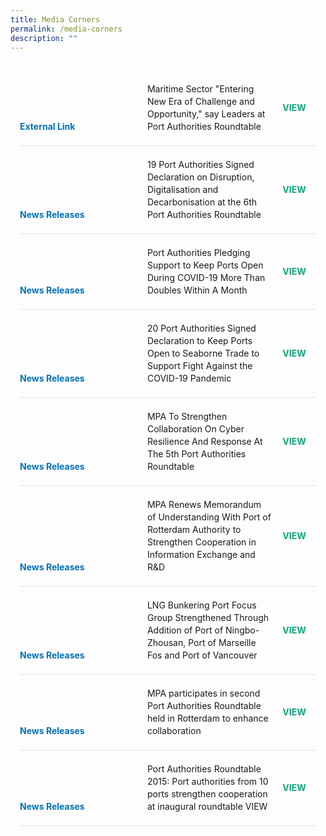 ```yaml
---
title: Media Corners
permalink: /media-corners
description: ""
---
```

<style>
	body {font-size:14px;line-height:1.42857143;}
	h1, h2, h3, h4, h5, h6 {line-height:1.1;}
	.content p, .content li {margin:0 0 15px;font-size:inherit;line-height:inherit;}
	.mobile {display:block!important;}
	.desktop {display:none!important;}
	.navbar-end, .is-search-bar {display:none;}
	#main-content .bp-section {padding:0;}
	#main-content .bp-section-pagetitle {display:none;}
	#main-content .bp-container {width:100%;max-width:100%;min-height:250px;padding:0!important;}
	#main-content .bp-container .row {margin:0;}
	#main-content .bp-container .col {padding:0;}
	#main-content .col.is-8 {width:100%;margin:0;}
	#main-content .col.is-1 {display:none;}
	@media(min-width:1280px) {
		.mobile {display:none!important;}
		.desktop {display:block!important;}
	}
	
	.par-main {padding:35px 15px;margin:0 auto;}
	.par-main .par-list-none {list-style:none;margin:0;}
	@media(min-width:992px) {
		.par-main {max-width:970px;}
	}
	@media(min-width:1024px) {
		.par-main {padding:35px 0;}
	}
	@media(min-width:1440px) {
		.par-main {max-width:1280px;}
	}
	
	.media-lists>.entry {display:table;width:100%;padding:0 0 20px;margin:0 0 20px;border-bottom:1px solid #e3e3e3;}
	.media-item {display:table-cell;vertical-align:middle;}
	.media-type {display:block;margin:0 0 10px;color: #0071c0;font-weight: 700;}
	.media-title {display:block;}
	.media-link {display:table-cell;width:70px;vertical-align:middle;text-align:center;}
	.media-link>a {color: #0fa678;font-weight: 700;text-transform: uppercase;text-decoration:none;}
	.media-link>a[target="_blank"]:after {display:none;}
	@media(min-width:768px) {
		.media-type {display:inline-block;width:200px;margin:0;}
		.media-title {display:inline-block;width:calc(100% - 205px);}
	}
</style>
<div class="par-main">
	<div class="media-lists">
		<div class="entry">
			<div class="media-item">
				<div class="media-type">External Link</div>
				<div class="media-title">Maritime Sector "Entering New Era of Challenge and Opportunity," say Leaders at Port Authorities Roundtable</div>
			</div>
			<div class="media-link">
				<a href="https://www.adportsgroup.com/en/news-detail?id=-42" target="_blank">View</a>
			</div>
		</div>
		<div class="entry">
			<div class="media-item">
				<div class="media-type">News Releases</div>
				<div class="media-title">19 Port Authorities Signed Declaration on Disruption, Digitalisation and Decarbonisation at the 6th Port Authorities Roundtable</div>
			</div>
			<div class="media-link">
				<a href="https://www.mpa.gov.sg/media-centre/details/19-port-authorities-signed-declaration-on-disruption-digitalisation-and-decarbonisation-at-the-6th-port-authorities-roundtable" target="_blank">View</a>
			</div>
		</div>
		<div class="entry">
			<div class="media-item">
				<div class="media-type">News Releases</div>
				<div class="media-title">Port Authorities Pledging Support to Keep Ports Open During COVID-19 More Than Doubles Within A Month</div>
			</div>
			<div class="media-link">
				<a href="https://www.mpa.gov.sg/media-centre/details/port-authorities-pledging-support-to-keep-ports-open-during-covid-19-more-than-doubles-within-a-month" target="_blank">View</a>
			</div>
		</div>
		<div class="entry">
			<div class="media-item">
				<div class="media-type">News Releases</div>
				<div class="media-title">20 Port Authorities Signed Declaration to Keep Ports Open to Seaborne Trade to Support Fight Against the COVID-19 Pandemic</div>
			</div>
			<div class="media-link">
				<a href="https://www.mpa.gov.sg/media-centre/details/20-port-authorities-signed-declaration-to-keep-ports-open-to-seaborne-trade-to-support-fight-against-the-covid-19-pandemic" target="_blank">View</a>
			</div>
		</div>
		<div class="entry">
			<div class="media-item">
				<div class="media-type">News Releases</div>
				<div class="media-title">MPA To Strengthen Collaboration On Cyber Resilience And Response At The 5th Port Authorities Roundtable</div>
			</div>
			<div class="media-link">
				<a href="https://www.mpa.gov.sg/media-centre/details/mpa-to-strengthen-collaboration-on-cyber-resilience-and-response-at-the-5th-port-authorities-roundtable" target="_blank">View</a>
			</div>
		</div>
		<div class="entry">
			<div class="media-item">
				<div class="media-type">News Releases</div>
				<div class="media-title">MPA Renews Memorandum of Understanding With Port of Rotterdam Authority to Strengthen Cooperation in Information Exchange and R&D</div>
			</div>
			<div class="media-link">
				<a href="https://www.mpa.gov.sg/media-centre/details/mpa-renews-memorandum-of-understanding-with-port-of-rotterdam-authority-to-strengthen-cooperation-in-information-exchange-and-r-d" target="_blank">View</a>
			</div>
		</div>
		<div class="entry">
			<div class="media-item">
				<div class="media-type">News Releases</div>
				<div class="media-title">LNG Bunkering Port Focus Group Strengthened Through Addition of Port of Ningbo-Zhousan, Port of Marseille Fos and Port of Vancouver</div>
			</div>
			<div class="media-link">
				<a href="#" target="_blank">View</a>
			</div>
		</div>
		<div class="entry">
			<div class="media-item">
				<div class="media-type">News Releases</div>
				<div class="media-title">MPA participates in second Port Authorities Roundtable held in Rotterdam to enhance collaboration</div>
			</div>
			<div class="media-link">
				<a href="https://www.mpa.gov.sg/media-centre/details/mpa-participates-in-second-port-authorities-roundtable-held-in-rotterdam-to-enhance-collaboration" target="_blank">View</a>
			</div>
		</div>
		<div class="entry">
			<div class="media-item">
				<div class="media-type">News Releases</div>
				<div class="media-title">Port Authorities Roundtable 2015: Port authorities from 10 ports strengthen cooperation at inaugural roundtable	VIEW</div>
			</div>
			<div class="media-link">
				<a href="https://www.mpa.gov.sg/media-centre/details/port-authorities-roundtable-port-authorities-from-10-ports-strengthen-cooperation-at-inaugural-roundtable" target="_blank">View</a>
			</div>
		</div>
	</div>
</div>